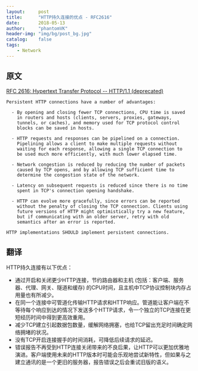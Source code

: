 ```yaml
---
layout:     post
title:      "HTTP持久连接的优点 - RFC2616"
date:       2018-05-13
author:     "phantomVK"
header-img: "img/bg/post_bg.jpg"
catalog:    false
tags:
    - Network
---
```




## 原文

[RFC 2616: Hypertext Transfer Protocol -- HTTP/1.1 (deprecated)](https://tools.ietf.org/html/rfc2616#section-8.1.1)

```
Persistent HTTP connections have a number of advantages:

  - By opening and closing fewer TCP connections, CPU time is saved
    in routers and hosts (clients, servers, proxies, gateways,
    tunnels, or caches), and memory used for TCP protocol control
    blocks can be saved in hosts.

  - HTTP requests and responses can be pipelined on a connection.
    Pipelining allows a client to make multiple requests without
    waiting for each response, allowing a single TCP connection to
    be used much more efficiently, with much lower elapsed time.

  - Network congestion is reduced by reducing the number of packets
    caused by TCP opens, and by allowing TCP sufficient time to
    determine the congestion state of the network.

  - Latency on subsequent requests is reduced since there is no time
    spent in TCP's connection opening handshake.

  - HTTP can evolve more gracefully, since errors can be reported
    without the penalty of closing the TCP connection. Clients using
    future versions of HTTP might optimistically try a new feature,
    but if communicating with an older server, retry with old
    semantics after an error is reported.

HTTP implementations SHOULD implement persistent connections.
```

## 翻译

HTTP持久连接有以下优点：

- 通过开启和关闭更少HTTP连接，节约路由器和主机 (包括：客户端、服务器、代理、网关、隧道和缓存) 的CPU时间，且主机中TCP协议控制块内存占用量也有所减少。
- 在同一个连接中可管道化传输HTTP请求和HTTP响应。管道能让客户端在不等待每个响应到达的情况下发送多个HTTP请求，令一个独立的TCP连接在更短经历时间中得到更高效重用。
- 减少TCP建立引起数据包数量，缓解网络拥塞，也给TCP留出充足时间确定网络拥堵的状况。
- 没有TCP开启连接握手的时间消耗，可降低后续请求的延迟。
- 错误报告不再受到HTTP连接关闭带来的不良后果，让HTTP可以更加优雅地演进。客户端使用未来的HTTP版本时可能会乐观地尝试新特性，但如果与之建立通讯的是一个更旧的服务器，报告错误之后会重试旧版的语义。
